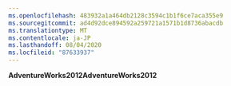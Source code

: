 ```yaml
---
ms.openlocfilehash: 483932a1a464db2128c3594c1b1f6ce7aca355e9
ms.sourcegitcommit: ad4d92dce894592a259721a1571b1d8736abacdb
ms.translationtype: MT
ms.contentlocale: ja-JP
ms.lasthandoff: 08/04/2020
ms.locfileid: "87633937"
---
```

<span data-ttu-id="76128-101">**AdventureWorks2012**</span><span class="sxs-lookup"><span data-stu-id="76128-101">**AdventureWorks2012**</span></span>
